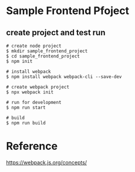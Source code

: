 # Sample Frontend Pfoject

## create project and test run
```
# create node project
$ mkdir sample_frontend_project
$ cd sample_frontend_project
$ npm init

# install webpack
$ npm install webpack webpack-cli --save-dev

# create webpack project
$ npx webpack init

# run for development
$ npm run start

# build
$ npm run build

```

# Reference
https://webpack.js.org/concepts/